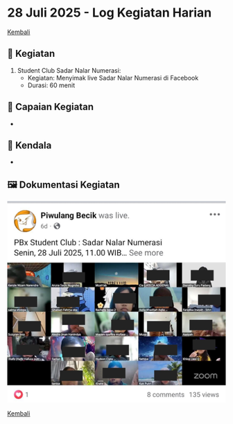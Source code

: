 # 28 Juli 2025 - Log Kegiatan Harian
[Kembali](readme.md)

## 📌 Kegiatan
1. Student Club Sadar Nalar Numerasi:
   - Kegiatan: Menyimak live Sadar Nalar Numerasi di Facebook
   - Durasi: 60 menit

## 🎯 Capaian Kegiatan
- 

## 🚧 Kendala
- 

## 🖼️ Dokumentasi Kegiatan
![Nalar Numerasi](img/20250728-scnalarnumerasi.jpeg)

[Kembali](readme.md)
